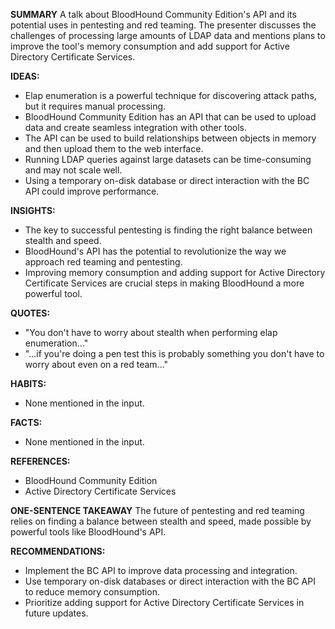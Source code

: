 **SUMMARY**
A talk about BloodHound Community Edition's API and its potential uses in pentesting and red teaming. The presenter discusses the challenges of processing large amounts of LDAP data and mentions plans to improve the tool's memory consumption and add support for Active Directory Certificate Services.

**IDEAS:**

* Elap enumeration is a powerful technique for discovering attack paths, but it requires manual processing.
* BloodHound Community Edition has an API that can be used to upload data and create seamless integration with other tools.
* The API can be used to build relationships between objects in memory and then upload them to the web interface.
* Running LDAP queries against large datasets can be time-consuming and may not scale well.
* Using a temporary on-disk database or direct interaction with the BC API could improve performance.

**INSIGHTS:**

* The key to successful pentesting is finding the right balance between stealth and speed.
* BloodHound's API has the potential to revolutionize the way we approach red teaming and pentesting.
* Improving memory consumption and adding support for Active Directory Certificate Services are crucial steps in making BloodHound a more powerful tool.

**QUOTES:**

* "You don't have to worry about stealth when performing elap enumeration..."
* "...if you're doing a pen test this is probably something you don't have to worry about even on a red team..."

**HABITS:**

* None mentioned in the input.

**FACTS:**

* None mentioned in the input.

**REFERENCES:**

* BloodHound Community Edition
* Active Directory Certificate Services

**ONE-SENTENCE TAKEAWAY**
The future of pentesting and red teaming relies on finding a balance between stealth and speed, made possible by powerful tools like BloodHound's API.

**RECOMMENDATIONS:**

* Implement the BC API to improve data processing and integration.
* Use temporary on-disk databases or direct interaction with the BC API to reduce memory consumption.
* Prioritize adding support for Active Directory Certificate Services in future updates.

